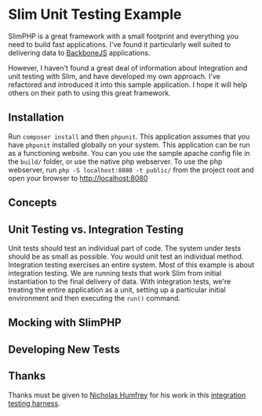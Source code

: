 
Slim Unit Testing Example
================================================================================

SlimPHP is a great framework with a small footprint and everything you need to
build fast applications. I've found it particularly well suited to delivering
data to [BackboneJS][bb] applications.

However, I haven't found a great deal of information about integration and unit
testing with Slim, and have developed my own approach. I've refactored and
introduced it into this sample application. I hope it will help others on their
path to using this great framework.

## Installation

Run `composer install` and then `phpunit`. This application assumes that you
have `phpunit` installed globally on your system. This application can be run as
a functioning website. You can you use the sample apache config file in the
`build/` folder, or use the native php webserver. To use the php webserver, run
`php -S localhost:8080 -t public/` from the project root and open your browser
to [http://localhost:8080][lh]

## Concepts

## Unit Testing vs. Integration Testing

Unit tests should test an individual part of code. The system under tests should
be as small as possible. You would unit test an individual method. Integration
testing exercises an entire system. Most of this example is about integration
testing. We are running tests that work Slim from initial instantiation to the
final delivery of data. With integration tests, we're treating the entire
application as a unit, setting up a particular initial environment and then
executing the `run()` command.

## Mocking with SlimPHP

## Developing New Tests

## Thanks

Thanks must be given to [Nicholas Humfrey][njh] for his work in this
[integration testing harness][njh_test].

[lh]: http://localhost:8080
[bb]: http://backbonejs.org
[njh]: https://github.com/njh
[njh_test]: https://github.com/njh/njh.me/blob/master/test/IntegrationTest.php
